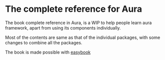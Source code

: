 # The complete reference for Aura #

The book complete reference in Aura, is a WIP to help people learn 
aura framework, apart from using its components individually.

Most of the contents are same as that of the individual packages, with
some changes to combine all the packages.

The book is made possible with [easybook](https://packagist.org/packages/easybook/easybook)
